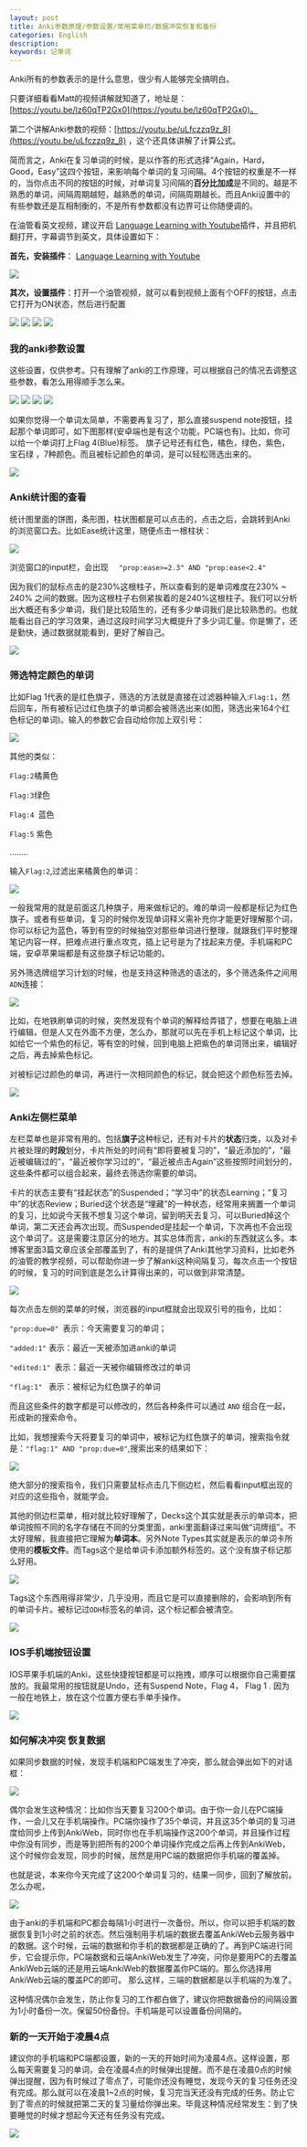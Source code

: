 ```yaml
---
layout: post
title: Anki参数原理/参数设置/常用菜单栏/数据冲突恢复和备份
categories: English
description: 
keywords: 记单词
---
```

Anki所有的参数表示的是什么意思，很少有人能够完全搞明白。

只要详细看看Matt的视频讲解就知道了，地址是：[https://youtu.be/lz60qTP2Gx0](https://youtu.be/lz60qTP2Gx0)。

第二个讲解Anki参数的视频：[https://youtu.be/uLfczzq9z_8](https://youtu.be/uLfczzq9z_8) ，这个还具体讲解了计算公式。

简而言之，Anki在复习单词的时候，是以作答的形式选择“Again，Hard，Good，Easy”这四个按钮，来影响每个单词的复习间隔。4个按钮的权重是不一样的，当你点击不同的按钮的时候，对单词复习间隔的**百分比加成**是不同的。越是不熟悉的单词，间隔周期越短，越熟悉的单词，间隔周期越长。而且Anki设置中的有些参数还是互相制衡的，不是所有参数都没有边界可让你随便调的。

在油管看英文视频，建议开启 [Language Learning with Youtube](https://chrome.google.com/webstore/detail/language-learning-with-yo/jkhhdcaafjabenpmpcpgdjiffdpmmcjb)插件，并且把机翻打开，字幕调节到英文，具体设置如下：

 **首先，安装插件**： [Language Learning with Youtube](https://chrome.google.com/webstore/detail/language-learning-with-yo/jkhhdcaafjabenpmpcpgdjiffdpmmcjb)

<img src="https://cs-cn.top/images/posts/anki_options0547.png"/>

 **其次，设置插件**：打开一个油管视频，就可以看到视频上面有个OFF的按钮，点击它打开为ON状态，然后进行配置

<img src="https://cs-cn.top/images/posts/on_button28.png"/>

<img src="https://cs-cn.top/images/posts/learn_youtube_settings0952.gif"/>

<img src="https://cs-cn.top/images/posts/right_bar_settings609.png"/>

<img src="https://cs-cn.top/images/posts/parameters_caculator4716.png"/>

### 我的anki参数设置

这些设置，仅供参考。只有理解了anki的工作原理，可以根据自己的情况去调整这些参数，看怎么用得顺手怎么来。

<img src="https://cs-cn.top/images/posts/anki_settings_01_413.png"/>

<img src="https://cs-cn.top/images/posts/anki_settings_02_447.png"/>

<img src="https://cs-cn.top/images/posts/anki_settings_03_528.png"/>

<img src="https://cs-cn.top/images/posts/anki_settings_04557.png"/>

如果你觉得一个单词太简单，不需要再复习了，那么直接suspend note按钮，挂起那个单词即可，如下图那样(安卓端也是有这个功能，PC端也有)。比如，你可以给一个单词打上Flag 4(Blue)标签。 旗子记号还有红色，橘色，绿色，紫色，宝石绿 ，7种颜色。而且被标记颜色的单词，是可以轻松筛选出来的。

<img src="https://cs-cn.top/images/posts/suspend_note048.png"/>

### Anki统计图的查看

统计图里面的饼图，条形图，柱状图都是可以点击的，点击之后，会跳转到Anki的浏览窗口去。比如Ease统计这里，随便点击一根柱状：

<img src="https://cs-cn.top/images/posts/ease_1201.png"/>

浏览窗口的input栏，会出现 `  "prop:ease>=2.3" AND "prop:ease<2.4"`

因为我们的鼠标点击的是230%这根柱子，所以查看到的是单词难度在230%   ~ 240% 之间的数据。因为这根柱子右侧紧挨着的是240%这根柱子。我们可以分析出大概还有多少单词，我们是比较陌生的，还有多少单词我们是比较熟悉的。也就能看出自己的学习效果，通过这段时间学习大概提升了多少词汇量。你是懒了，还是勤快，通过数据就能看到，更好了解自己。

<img src="https://cs-cn.top/images/posts/search_reasult2231.png"/>

### 筛选特定颜色的单词

比如Flag 1代表的是红色旗子，筛选的方法就是直接在过滤器种输入:`Flag:1`，然后回车，所有被标记过红色旗子的单词都会被筛选出来(如图，筛选出来164个红色标记的单词)。输入的参数它会自动给你加上双引号：

<img src="https://cs-cn.top/images/posts/red_Flag829.png"/>

其他的类似：

`Flag:2`橘黄色

`Flag:3`绿色

`Flag:4 `蓝色

`Flag:5` 紫色

........

输入`Flag:2`,过滤出来橘黄色的单词：

<img src="https://cs-cn.top/images/posts/orange_704.png"/>



一般我常用的就是前面这几种旗子，用来做标记的。难的单词一般都是标记为红色旗子。或者有些单词，复习的时候你发现单词释义需补充你才能更好理解那个词，你可以标记为蓝色，等到有空的时候抽空对那些单词进行整理，就跟我们平时整理笔记内容一样，把难点进行重点攻克，插上记号是为了找起来方便。手机端和PC端，安卓苹果端都是有这些旗子标记功能的。



另外筛选牌组学习计划的时候，也是支持这种筛选的语法的，多个筛选条件之间用`ADN`连接：

<img src="https://cs-cn.top/images/posts/flag_filters844.png"/>

比如，在地铁刷单词的时候，突然发现有个单词的解释给弄错了，想要在电脑上进行编辑，但是人又在外面不方便，怎么办，那就可以先在手机上标记这个单词，比如给它一个紫色的标记，等有空的时候，回到电脑上把紫色的单词筛出来，编辑好之后，再去掉紫色标记。

对被标记过颜色的单词，再进行一次相同颜色的标记，就会把这个颜色标签去掉。

<img src="https://cs-cn.top/images/posts/re_flag33.png"/>

### Anki左侧栏菜单

左栏菜单也是非常有用的。包括**旗子**这种标记，还有对卡片的**状态**归类，以及对卡片被处理的**时段**划分，卡片所处的时间有“即将要被复习的”，“最近添加的”，“最近被编辑过的”，“最近被你学习过的”，“最近被点击Again”这些按照时间划分的，这些条件都可以组合起来，最终去筛选你需要的单词。

 卡片的状态主要有“挂起状态”的Suspended；“学习中”的状态Learning；“复习中”的状态Review；Buried这个状态是“埋藏”的一种状态，经常用来搁置一个单词的复习，比如说今天我不想复习这个单词，留到明天去复习，可以Buried掉这个单词，第二天还会再次出现。而Suspended是挂起一个单词，下次再也不会出现这个单词了。这是需要注意区分的地方。其实总体而言，anki的东西就这么多。本博客里面3篇文章应该全部覆盖到了，有的是提供了Anki其他学习资料，比如老外的油管的教学视频，可以帮助你进一步了解anki这种间隔复习，每次点击一个按钮的时候，复习的时间到底是怎么计算得出来的，可以做到非常清楚。

<img src="https://cs-cn.top/images/posts/anki_left_bar916.png"/>

每次点击左侧的菜单的时候，浏览器的input框就会出现双引号的指令，比如：

`"prop:due=0" `表示：今天需要复习的单词；

`"added:1"` 表示：最近一天被添加进anki的单词

`"edited:1" `表示：最近一天被你编辑修改过的单词

`"flag:1" ` 表示：被标记为红色旗子的单词

而且这些条件的数字都是可以修改的，然后各种条件可以通过  `AND` 组合在一起，形成新的搜索命令。

比如，我想搜索今天将要复习的单词中，被标记为红色旗子的单词，搜索指令就是：`"flag:1" AND "prop:due=0"`,搜索出来的结果如下：

<img src="https://cs-cn.top/images/posts/search_result420.png"/>

绝大部分的搜索指令，我们只需要鼠标点击几下侧边栏，然后看看input框出现的对应的这些指令，就能学会。

其他的侧边栏菜单，相对就比较好理解了，Decks这个其实就是表示的单词本，把单词按照不同的名字存储在不同的分类里面，anki里面翻译过来叫做“词牌组”。不太好理解，我直接把它理解为**单词本**。另外Note Types其实就是表示的单词卡所使用的**模板文件**。而Tags这个是给单词卡添加额外标签的。这个没有旗子标记那么好用。

<img src="https://cs-cn.top/images/posts/left_bar5619.png"/>

Tags这个东西用得非常少，几乎没用，而且它是可以直接删除的，会影响到所有的单词卡片。被标记过`ODH`标签名的单词，这个标记都会被清空。

<img src="https://cs-cn.top/images/posts/tags058.png"/>

### IOS手机端按钮设置

IOS苹果手机端的Anki，这些快捷按钮都是可以拖拽，顺序可以根据你自己需要摆放的。我最常用的按钮就是Undo，还有Suspend Note，Flag 4， Flag 1 . 因为一般在地铁上，放在这个位置方便右手单手操作。

<img src="https://cs-cn.top/images/posts/short_cut4237.png"/>

### 如何解决冲突 恢复数据

如果同步数据的时候，发现手机端和PC端发生了冲突，那么就会弹出如下的对话框：

<img src="https://cs-cn.top/images/posts/conflits0131.png"/>

偶尔会发生这种情况：比如你当天要复习200个单词。由于你一会儿在PC端操作，一会儿又在手机端操作。PC端你操作了35个单词，并且这35个单词的复习进度给同步上传到AnkiWeb，同时你也在手机端操作这200个单词，并且操作过程中你没有同步，而是等到把所有的200个单词操作完成之后再上传到AnkiWeb，这个时候你会发现，同步的时候，居然是用PC端的数据把你手机端的覆盖掉。

也就是说，本来你今天完成了这200个单词复习的，结果一同步，回到了解放前。怎么办呢，

<img src="https://cs-cn.top/images/posts/backups137.png"/>

由于anki的手机端和PC都会每隔1小时进行一次备份。所以，你可以把手机端的数据恢复到1小时之前的状态。然后强制用手机端的数据去覆盖AnkiWeb云服务器中的数据。这个时候，云端的数据和你手机的数据都是正确的了。再到PC端进行同步，它会提示你，PC端数据和云端AnkiWeb发生了冲突，问你是要用PC的去覆盖AnkiWeb云端的还是用云端AnkiWeb的数据覆盖你PC端的。那么你选择用AnkiWeb云端的覆盖PC的即可。 那么这样，三端的数据都是以手机端的为准了。

这种情况偶尔会发生，防止你复习的工作都白做了，建议你把数据备份的间隔设置为1小时备份一次。保留50份备份。手机端是可以设置备份间隔的。

### 新的一天开始于凌晨4点

建议你的手机端和PC端都设置，新的一天的开始时间为凌晨4点。这样设置，那么每天需要复习的单词，会在凌晨4点的时候弹出提醒。而不是在凌晨0点的时候弹出提醒，因为有时候过了零点了，可能你还没有睡觉，发现今天的复习任务还没有完成。那么就可以在凌晨1~2点的时候，复习完当天还没有完成的任务。防止它到了零点的时候就把第二天的复习量给你弹出来。毕竟这种情况经常发生：到了快要睡觉的时候才想起今天还有任务没有完成。

<img src="https://cs-cn.top/images/posts/new_day_begin859.png"/>

